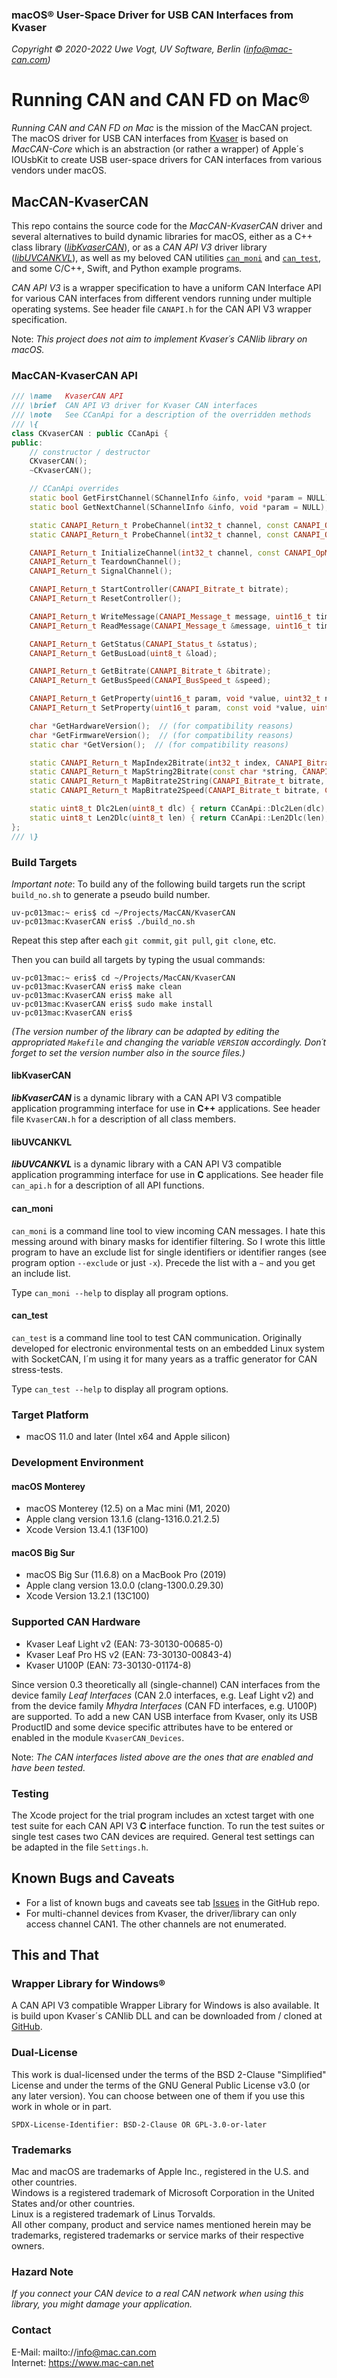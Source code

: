### macOS&reg; User-Space Driver for USB CAN Interfaces from Kvaser

_Copyright &copy; 2020-2022  Uwe Vogt, UV Software, Berlin (info@mac-can.com)_

# Running CAN and CAN FD on Mac&reg;

_Running CAN and CAN FD on Mac_ is the mission of the MacCAN project.
The macOS driver for USB CAN interfaces from [Kvaser](https://www.kvaser.com) is based on _MacCAN-Core_ which is an abstraction (or rather a wrapper) of Apple´s IOUsbKit to create USB user-space drivers for CAN interfaces from various vendors under macOS.

## MacCAN-KvaserCAN

This repo contains the source code for the _MacCAN-KvaserCAN_ driver and several alternatives to build dynamic libraries for macOS,
either as a C++ class library ([_libKvaserCAN_](#libKvaserCAN)),
or as a _CAN API V3_ driver library ([_libUVCANKVL_](#libUVCANKVL)),
as well as my beloved CAN utilities [`can_moni`](#can_moni) and [`can_test`](#can_test),
and some C/C++, Swift, and Python example programs.

_CAN API V3_ is a wrapper specification to have a uniform CAN Interface API for various CAN interfaces from different vendors running under multiple operating systems.
See header file `CANAPI.h` for the CAN API V3 wrapper specification.

Note: _This project does not aim to implement Kvaser´s CANlib library on macOS._

### MacCAN-KvaserCAN API

```C++
/// \name   KvaserCAN API
/// \brief  CAN API V3 driver for Kvaser CAN interfaces
/// \note   See CCanApi for a description of the overridden methods
/// \{
class CKvaserCAN : public CCanApi {
public:
    // constructor / destructor
    CKvaserCAN();
    ~CKvaserCAN();

    // CCanApi overrides
    static bool GetFirstChannel(SChannelInfo &info, void *param = NULL);
    static bool GetNextChannel(SChannelInfo &info, void *param = NULL);

    static CANAPI_Return_t ProbeChannel(int32_t channel, const CANAPI_OpMode_t &opMode, const void *param, EChannelState &state);
    static CANAPI_Return_t ProbeChannel(int32_t channel, const CANAPI_OpMode_t &opMode, EChannelState &state);

    CANAPI_Return_t InitializeChannel(int32_t channel, const CANAPI_OpMode_t &opMode, const void *param = NULL);
    CANAPI_Return_t TeardownChannel();
    CANAPI_Return_t SignalChannel();

    CANAPI_Return_t StartController(CANAPI_Bitrate_t bitrate);
    CANAPI_Return_t ResetController();

    CANAPI_Return_t WriteMessage(CANAPI_Message_t message, uint16_t timeout = 0U);
    CANAPI_Return_t ReadMessage(CANAPI_Message_t &message, uint16_t timeout = CANREAD_INFINITE);

    CANAPI_Return_t GetStatus(CANAPI_Status_t &status);
    CANAPI_Return_t GetBusLoad(uint8_t &load);

    CANAPI_Return_t GetBitrate(CANAPI_Bitrate_t &bitrate);
    CANAPI_Return_t GetBusSpeed(CANAPI_BusSpeed_t &speed);

    CANAPI_Return_t GetProperty(uint16_t param, void *value, uint32_t nbyte);
    CANAPI_Return_t SetProperty(uint16_t param, const void *value, uint32_t nbyte);

    char *GetHardwareVersion();  // (for compatibility reasons)
    char *GetFirmwareVersion();  // (for compatibility reasons)
    static char *GetVersion();  // (for compatibility reasons)

    static CANAPI_Return_t MapIndex2Bitrate(int32_t index, CANAPI_Bitrate_t &bitrate);
    static CANAPI_Return_t MapString2Bitrate(const char *string, CANAPI_Bitrate_t &bitrate);
    static CANAPI_Return_t MapBitrate2String(CANAPI_Bitrate_t bitrate, char *string, size_t length);
    static CANAPI_Return_t MapBitrate2Speed(CANAPI_Bitrate_t bitrate, CANAPI_BusSpeed_t &speed);

    static uint8_t Dlc2Len(uint8_t dlc) { return CCanApi::Dlc2Len(dlc); }
    static uint8_t Len2Dlc(uint8_t len) { return CCanApi::Len2Dlc(len); }
};
/// \}
```

### Build Targets

_Important note_: To build any of the following build targets run the script `build_no.sh` to generate a pseudo build number.
```
uv-pc013mac:~ eris$ cd ~/Projects/MacCAN/KvaserCAN
uv-pc013mac:KvaserCAN eris$ ./build_no.sh
```
Repeat this step after each `git commit`, `git pull`, `git clone`, etc.

Then you can build all targets by typing the usual commands:
```
uv-pc013mac:~ eris$ cd ~/Projects/MacCAN/KvaserCAN
uv-pc013mac:KvaserCAN eris$ make clean
uv-pc013mac:KvaserCAN eris$ make all
uv-pc013mac:KvaserCAN eris$ sudo make install
uv-pc013mac:KvaserCAN eris$
```
_(The version number of the library can be adapted by editing the appropriated `Makefile` and changing the variable `VERSION` accordingly. Don´t forget to set the version number also in the source files.)_

#### libKvaserCAN

___libKvaserCAN___ is a dynamic library with a CAN API V3 compatible application programming interface for use in __C++__ applications.
See header file `KvaserCAN.h` for a description of all class members.

#### libUVCANKVL

___libUVCANKVL___ is a dynamic library with a CAN API V3 compatible application programming interface for use in __C__ applications.
See header file `can_api.h` for a description of all API functions.

#### can_moni

`can_moni` is a command line tool to view incoming CAN messages.
I hate this messing around with binary masks for identifier filtering.
So I wrote this little program to have an exclude list for single identifiers or identifier ranges (see program option `--exclude` or just `-x`). Precede the list with a `~` and you get an include list.

Type `can_moni --help` to display all program options.

#### can_test

`can_test` is a command line tool to test CAN communication.
Originally developed for electronic environmental tests on an embedded Linux system with SocketCAN, I´m using it for many years as a traffic generator for CAN stress-tests.

Type `can_test --help` to display all program options.

### Target Platform

- macOS 11.0 and later (Intel x64 and Apple silicon)

### Development Environment

#### macOS Monterey

- macOS Monterey (12.5) on a Mac mini (M1, 2020)
- Apple clang version 13.1.6 (clang-1316.0.21.2.5)
- Xcode Version 13.4.1 (13F100)

#### macOS Big Sur

- macOS Big Sur (11.6.8) on a MacBook Pro (2019)
- Apple clang version 13.0.0 (clang-1300.0.29.30)
- Xcode Version 13.2.1 (13C100)

### Supported CAN Hardware

- Kvaser Leaf Light v2 (EAN: 73-30130-00685-0)
- Kvaser Leaf Pro HS v2 (EAN: 73-30130-00843-4)
- Kvaser U100P (EAN: 73-30130-01174-8)

Since version 0.3 theoretically all (single-channel) CAN interfaces from the device family *Leaf Interfaces* (CAN 2.0 interfaces, e.g. Leaf Light v2) and from the device family *Mhydra Interfaces* (CAN FD interfaces, e.g. U100P) are supported.
To add a new CAN USB interface from Kvaser, only its USB ProductID and some device specific attributes have to be entered or enabled in the module `KvaserCAN_Devices`.

Note: _The CAN interfaces listed above are the ones that are enabled and have been tested._

### Testing

The Xcode project for the trial program includes an xctest target with one test suite for each CAN API V3 **C** interface function.
To run the test suites or single test cases two CAN devices are required.
General test settings can be adapted in the file `Settings.h`.

## Known Bugs and Caveats

- For a list of known bugs and caveats see tab [Issues](https://github.com/mac-can/MacCAN-KvaserCAN/issues) in the GitHub repo.
- For multi-channel devices from Kvaser, the driver/library can only access channel CAN1. The other channels are not enumerated.

## This and That

### Wrapper Library for Windows&reg;

A CAN API V3 compatible Wrapper Library for Windows is also available.
It is build upon Kvaser´s CANlib DLL and can be downloaded from / cloned at [GitHub](https://github.com/uv-software/KvaserCAN-Wrapper).

### Dual-License

This work is dual-licensed under the terms of the BSD 2-Clause "Simplified" License
and under the terms of the GNU General Public License v3.0 (or any later version).
You can choose between one of them if you use this work in whole or in part.

`SPDX-License-Identifier: BSD-2-Clause OR GPL-3.0-or-later`

### Trademarks

Mac and macOS are trademarks of Apple Inc., registered in the U.S. and other countries. \
Windows is a registered trademark of Microsoft Corporation in the United States and/or other countries. \
Linux is a registered trademark of Linus Torvalds. \
All other company, product and service names mentioned herein may be trademarks, registered trademarks or service marks of their respective owners.

### Hazard Note

_If you connect your CAN device to a real CAN network when using this library, you might damage your application._

### Contact

E-Mail: mailto://info@mac.can.com \
Internet: https://www.mac-can.net
